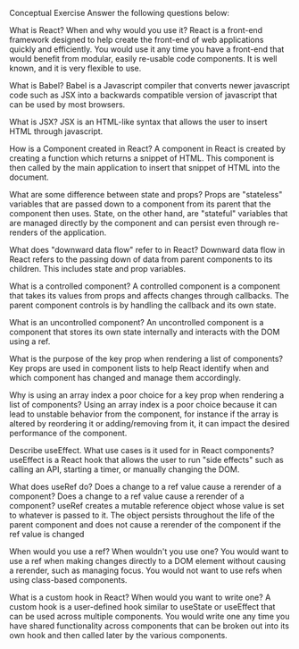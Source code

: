 Conceptual Exercise
Answer the following questions below:

What is React? When and why would you use it? React is a front-end framework designed to help create the front-end of web applications quickly and efficiently. You would use it any time you have a front-end that would benefit from modular, easily re-usable code components. It is well known, and it is very flexible to use.

What is Babel? Babel is a Javascript compiler that converts newer javascript code such as JSX into a backwards compatible version of javascript that can be used by most browsers.

What is JSX? JSX is an HTML-like syntax that allows the user to insert HTML through javascript.

How is a Component created in React? A component in React is created by creating a function which returns a snippet of HTML. This component is then called by the main application to insert that snippet of HTML into the document.

What are some difference between state and props? Props are "stateless" variables that are passed down to a component from its parent that the component then uses. State, on the other hand, are "stateful" variables that are managed directly by the component and can persist even through re-renders of the application.

What does "downward data flow" refer to in React? Downward data flow in React refers to the passing down of data from parent components to its children. This includes state and prop variables.

What is a controlled component? A controlled component is a component that takes its values from props and affects changes through callbacks. The parent component controls is by handling the callback and its own state.

What is an uncontrolled component? An uncontrolled component is a component that stores its own state internally and interacts with the DOM using a ref.

What is the purpose of the key prop when rendering a list of components? Key props are used in component lists to help React identify when and which component has changed and manage them accordingly.

Why is using an array index a poor choice for a key prop when rendering a list of components? Using an array index is a poor choice because it can lead to unstable behavior from the component, for instance if the array is altered by reordering it or adding/removing from it, it can impact the desired performance of the component.

Describe useEffect. What use cases is it used for in React components? useEffect is a React hook that allows the user to run "side effects" such as calling an API, starting a timer, or manually changing the DOM.

What does useRef do? Does a change to a ref value cause a rerender of a component? Does a change to a ref value cause a rerender of a component? useRef creates a mutable reference object whose value is set to whatever is passed to it. The object persists throughout the life of the parent component and does not cause a rerender of the component if the ref value is changed

When would you use a ref? When wouldn't you use one? You would want to use a ref when making changes directly to a DOM element without causing a rerender, such as managing focus. You would not want to use refs when using class-based components.

What is a custom hook in React? When would you want to write one? A custom hook is a user-defined hook similar to useState or useEffect that can be used across multiple components. You would write one any time you have shared functionality across components that can be broken out into its own hook and then called later by the various components.